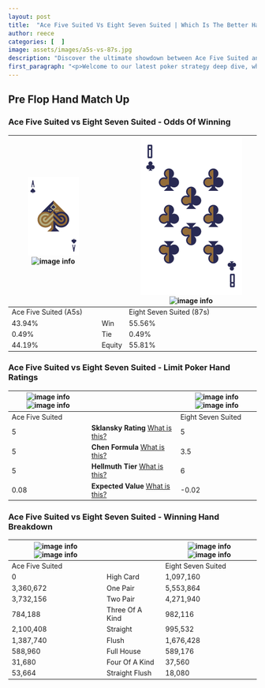 ```yaml
---
layout: post
title:  "Ace Five Suited Vs Eight Seven Suited | Which Is The Better Hand In Poker? A Complete Guide"
author: reece
categories: [  ]
image: assets/images/a5s-vs-87s.jpg
description: "Discover the ultimate showdown between Ace Five Suited and Eight Seven Suited in poker! Uncover the odds, strategies, and scenarios where one hand triumphs over the other. Get ready to up your poker game with this thrilling analysis."
first_paragraph: "<p>Welcome to our latest poker strategy deep dive, where we're pitting two distinct hands against each other in a high-stakes showdown: Ace Five Suited vs Eight Seven Suited.</p><p>In the dynamic world of poker, every decision counts, and knowing which hand holds the upper hand is key to your success at the table.</p><p>In this article, we'll dissect these two hands, explore the scenarios where one dominates the other, and equip you with the knowledge to make strategic choices that can tip the odds in your favor.</p><p>Get ready to unravel the intriguing dynamics of these poker hands and elevate your game to new heights.</p>"
---
```




[comment]: # (sp0)

## Pre Flop Hand Match Up

<div class="table hand-ratings" markdown="1"> 



### Ace Five Suited vs Eight Seven Suited - Odds Of Winning


    
| ![image info](assets/images/hand1/A.png) ![image info](assets/images/hand1/5s.png) |  | ![image info](assets/images/hand2/8.png) ![image info](assets/images/hand2/7s.png) |
| -------- | -------- | -------- |
| Ace Five Suited (A5s) |  | Eight Seven Suited (87s) |
| 43.94% | Win | 55.56% |
| 0.49% | Tie | 0.49% |
| 44.19% | Equity | 55.81% |




[comment]: # (sp1)



### Ace Five Suited vs Eight Seven Suited - Limit Poker Hand Ratings


    
| ![image info](https://www.riverpairs.com/assets/images/hand1/A.png) ![image info](https://www.riverpairs.com/assets/images/hand1/5s.png) |  | ![image info](https://www.riverpairs.com/assets/images/hand2/8.png) ![image info](https://www.riverpairs.com/assets/images/hand2/7s.png) |
| -------- | -------- | -------- |
| Ace Five Suited |  | Eight Seven Suited |
| 5 | **Sklansky Rating** [What is this?](/sklansky-rating-explained) | 5 |
| 5 | **Chen Formula** [What is this?](/chen-formula-explained) | 3.5 |
| 5 | **Hellmuth Tier** [What is this?](/Hellmuth-tier-explained) | 6 |
| 0.08 | **Expected Value** [What is this?](/expected-value-explained) | -0.02 |




[comment]: # (sp2)



### Ace Five Suited vs Eight Seven Suited - Winning Hand Breakdown


    
| ![image info](https://www.riverpairs.com/assets/images/hand1/A.png) ![image info](https://www.riverpairs.com/assets/images/hand1/5s.png) |  | ![image info](https://www.riverpairs.com/assets/images/hand2/8.png) ![image info](https://www.riverpairs.com/assets/images/hand2/7s.png) |
| -------- | -------- | -------- |
| Ace Five Suited |  | Eight Seven Suited |
| 0 | High Card | 1,097,160 |
| 3,360,672 | One Pair | 5,553,864 |
| 3,732,156 | Two Pair | 4,271,940 |
| 784,188 | Three Of A Kind | 982,116 |
| 2,100,408 | Straight | 995,532 |
| 1,387,740 | Flush | 1,676,428 |
| 588,960 | Full House | 589,176 |
| 31,680 | Four Of A Kind | 37,560 |
| 53,664 | Straight Flush | 18,080 |




[comment]: # (sp3)



</div>

[comment]: # (sp4)



[comment]: # (sp5)

